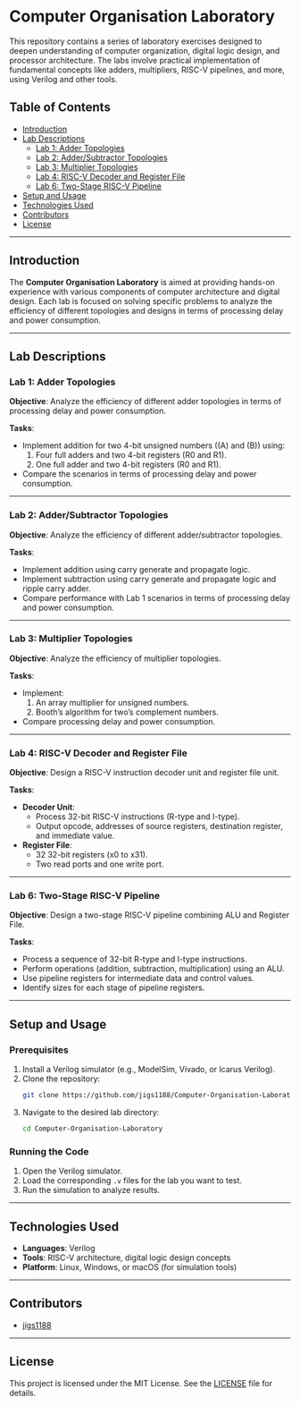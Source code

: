 
# Computer Organisation Laboratory

This repository contains a series of laboratory exercises designed to deepen understanding of computer organization, digital logic design, and processor architecture. The labs involve practical implementation of fundamental concepts like adders, multipliers, RISC-V pipelines, and more, using Verilog and other tools.

## Table of Contents
- [Introduction](#introduction)
- [Lab Descriptions](#lab-descriptions)
  - [Lab 1: Adder Topologies](#lab-1-adder-topologies)
  - [Lab 2: Adder/Subtractor Topologies](#lab-2-addersubtractor-topologies)
  - [Lab 3: Multiplier Topologies](#lab-3-multiplier-topologies)
  - [Lab 4: RISC-V Decoder and Register File](#lab-4-risc-v-decoder-and-register-file)
  - [Lab 6: Two-Stage RISC-V Pipeline](#lab-6-two-stage-risc-v-pipeline)
- [Setup and Usage](#setup-and-usage)
- [Technologies Used](#technologies-used)
- [Contributors](#contributors)
- [License](#license)

---

## Introduction

The **Computer Organisation Laboratory** is aimed at providing hands-on experience with various components of computer architecture and digital design. Each lab is focused on solving specific problems to analyze the efficiency of different topologies and designs in terms of processing delay and power consumption.

---

## Lab Descriptions

### Lab 1: Adder Topologies
**Objective**: Analyze the efficiency of different adder topologies in terms of processing delay and power consumption.

**Tasks**:
- Implement addition for two 4-bit unsigned numbers (\(A\) and \(B\)) using:
  1. Four full adders and two 4-bit registers (R0 and R1).
  2. One full adder and two 4-bit registers (R0 and R1).
- Compare the scenarios in terms of processing delay and power consumption.

---

### Lab 2: Adder/Subtractor Topologies
**Objective**: Analyze the efficiency of different adder/subtractor topologies.

**Tasks**:
- Implement addition using carry generate and propagate logic.
- Implement subtraction using carry generate and propagate logic and ripple carry adder.
- Compare performance with Lab 1 scenarios in terms of processing delay and power consumption.

---

### Lab 3: Multiplier Topologies
**Objective**: Analyze the efficiency of multiplier topologies.

**Tasks**:
- Implement:
  1. An array multiplier for unsigned numbers.
  2. Booth’s algorithm for two’s complement numbers.
- Compare processing delay and power consumption.

---

### Lab 4: RISC-V Decoder and Register File
**Objective**: Design a RISC-V instruction decoder unit and register file unit.

**Tasks**:
- **Decoder Unit**:
  - Process 32-bit RISC-V instructions (R-type and I-type).
  - Output opcode, addresses of source registers, destination register, and immediate value.
- **Register File**:
  - 32 32-bit registers (x0 to x31).
  - Two read ports and one write port.

---

### Lab 6: Two-Stage RISC-V Pipeline
**Objective**: Design a two-stage RISC-V pipeline combining ALU and Register File.

**Tasks**:
- Process a sequence of 32-bit R-type and I-type instructions.
- Perform operations (addition, subtraction, multiplication) using an ALU.
- Use pipeline registers for intermediate data and control values.
- Identify sizes for each stage of pipeline registers.

---

## Setup and Usage

### Prerequisites
1. Install a Verilog simulator (e.g., ModelSim, Vivado, or Icarus Verilog).
2. Clone the repository:
   ```bash
   git clone https://github.com/jigs1188/Computer-Organisation-Laboratory.git
   ```
3. Navigate to the desired lab directory:
   ```bash
   cd Computer-Organisation-Laboratory
   ```

### Running the Code
1. Open the Verilog simulator.
2. Load the corresponding `.v` files for the lab you want to test.
3. Run the simulation to analyze results.

---

## Technologies Used
- **Languages**: Verilog
- **Tools**: RISC-V architecture, digital logic design concepts
- **Platform**: Linux, Windows, or macOS (for simulation tools)

---

## Contributors
- [jigs1188](https://github.com/jigs1188)

---

## License
This project is licensed under the MIT License. See the [LICENSE](LICENSE) file for details.

